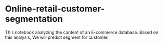 # Online-retail-customer-segmentation
This notebook analyzing the content of an E-commerce database. Based on this analysis, We will predict segment for customer.
